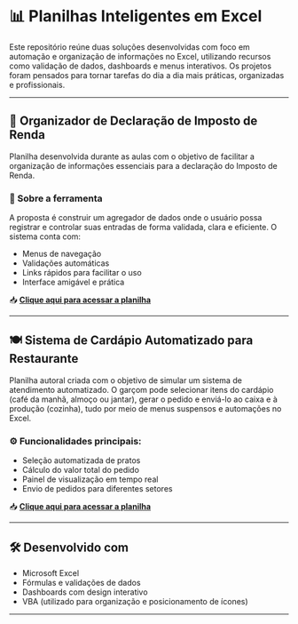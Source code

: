 # 📊 Planilhas Inteligentes em Excel

Este repositório reúne duas soluções desenvolvidas com foco em automação e organização de informações no Excel, utilizando recursos como validação de dados, dashboards e menus interativos. Os projetos foram pensados para tornar tarefas do dia a dia mais práticas, organizadas e profissionais.

---

## 📄 Organizador de Declaração de Imposto de Renda

Planilha desenvolvida durante as aulas com o objetivo de facilitar a organização de informações essenciais para a declaração do Imposto de Renda.

### 🧾 Sobre a ferramenta

A proposta é construir um agregador de dados onde o usuário possa registrar e controlar suas entradas de forma validada, clara e eficiente. O sistema conta com:

- Menus de navegação  
- Validações automáticas  
- Links rápidos para facilitar o uso  
- Interface amigável e prática  

📥 **[Clique aqui para acessar a planilha](./ORGANIZADOR%20DE%20DECLARAÇÃO%20DE%20IMPOSTO.xlsx)**

---

## 🍽️ Sistema de Cardápio Automatizado para Restaurante

Planilha autoral criada com o objetivo de simular um sistema de atendimento automatizado. O garçom pode selecionar itens do cardápio (café da manhã, almoço ou jantar), gerar o pedido e enviá-lo ao caixa e à produção (cozinha), tudo por meio de menus suspensos e automações no Excel.

### ⚙️ Funcionalidades principais:

- Seleção automatizada de pratos  
- Cálculo do valor total do pedido  
- Painel de visualização em tempo real  
- Envio de pedidos para diferentes setores  

📥 **[Clique aqui para acessar a planilha](./CARDAPIO%20AUTOMATIZADO.xlsx)**

---

## 🛠️ Desenvolvido com

- Microsoft Excel  
- Fórmulas e validações de dados  
- Dashboards com design interativo  
- VBA (utilizado para organização e posicionamento de ícones)

---

